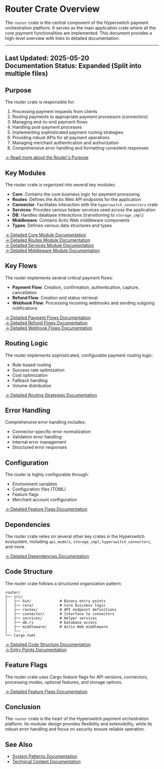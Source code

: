 # Router Crate Overview

The `router` crate is the central component of the Hyperswitch payment orchestration platform. It serves as the main application crate where all the core payment functionalities are implemented. This document provides a high-level overview with links to detailed documentation.

---
**Last Updated:** 2025-05-20  
**Documentation Status:** Expanded (Split into multiple files)
---

## Purpose

The router crate is responsible for:

1. Processing payment requests from clients
2. Routing payments to appropriate payment processors (connectors)
3. Managing end-to-end payment flows
4. Handling post-payment processes
5. Implementing sophisticated payment routing strategies
6. Providing robust APIs for all payment operations
7. Managing merchant authentication and authorization
8. Comprehensive error handling and formatting consistent responses

[→ Read more about the Router's Purpose](./purpose.md)

## Key Modules

The router crate is organized into several key modules:

- **Core**: Contains the core business logic for payment processing
- **Routes**: Defines the Actix Web API endpoints for the application
- **Connector**: Facilitates interaction with the `hyperswitch_connectors` crate
- **Services**: Provides various helper services used across the application
- **DB**: Handles database interactions (transitioning to `storage_impl`)
- **Middleware**: Contains Actix Web middleware components
- **Types**: Defines various data structures and types

[→ Detailed Core Module Documentation](./modules/core.md)  
[→ Detailed Routes Module Documentation](./modules/routes.md)  
[→ Detailed Services Module Documentation](./modules/services.md)  
[→ Detailed Middleware Module Documentation](./modules/middleware.md)

## Key Flows

The router implements several critical payment flows:

- **Payment Flow**: Creation, confirmation, authentication, capture, cancellation
- **Refund Flow**: Creation and status retrieval
- **Webhook Flow**: Processing incoming webhooks and sending outgoing notifications

[→ Detailed Payment Flows Documentation](./flows/payment_flows.md)  
[→ Detailed Refund Flows Documentation](./flows/refund_flows.md)  
[→ Detailed Webhook Flows Documentation](./flows/webhook_flows.md)

## Routing Logic

The router implements sophisticated, configurable payment routing logic:

- Rule-based routing
- Success rate optimization
- Cost optimization
- Fallback handling
- Volume distribution

[→ Detailed Routing Strategies Documentation](./configuration/routing_strategies.md)

## Error Handling

Comprehensive error handling includes:

- Connector-specific error normalization
- Validation error handling
- Internal error management
- Structured error responses

## Configuration

The router is highly configurable through:

- Environment variables
- Configuration files (TOML)
- Feature flags
- Merchant account configuration

[→ Detailed Feature Flags Documentation](./configuration/feature_flags.md)

## Dependencies

The router crate relies on several other key crates in the Hyperswitch ecosystem, including `api_models`, `storage_impl`, `hyperswitch_connectors`, and more.

[→ Detailed Dependencies Documentation](./architecture/dependencies.md)

## Code Structure

The router crate follows a structured organization pattern:

```
router/
├── src/
│   ├── bin/             # Binary entry points
│   ├── core/            # Core business logic
│   ├── routes/          # API endpoint definitions
│   ├── connector/       # Interface to connectors
│   ├── services/        # Helper services
│   ├── db.rs            # Database access
│   ├── middleware/      # Actix Web middleware
│   └── ...
└── Cargo.toml
```

[→ Detailed Code Structure Documentation](./architecture/code_structure.md)  
[→ Entry Points Documentation](./architecture/entry_points.md)

## Feature Flags

The router crate uses Cargo feature flags for API versions, connectors, processing modes, optional features, and storage options.

[→ Detailed Feature Flags Documentation](./configuration/feature_flags.md)

## Conclusion

The `router` crate is the heart of the Hyperswitch payment orchestration platform. Its modular design provides flexibility and extensibility, while its robust error handling and focus on security ensure reliable operation.

## See Also

- [System Patterns Documentation](/Users/arunraj/github/hyperswitch/memory-bank/systemPatterns.md)
- [Technical Context Documentation](/Users/arunraj/github/hyperswitch/memory-bank/techContext.md)
